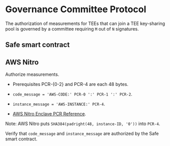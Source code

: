# Governance Committee Protocol

The authorization of measurements for TEEs that can join a TEE key-sharing pool is governed by a committee requiring `M` out of `N` signatures.

## Safe smart contract

## AWS Nitro

Authorize measurements.

- Prerequisites PCR-{0-2} and PCR-4 are each 48 bytes.
- `code_message = 'AWS-CODE:' PCR-0 ':' PCR-1 ':' PCR-2`.
- `instance_message = 'AWS-INSTANCE:' PCR-4`.

- [AWS Nitro Enclave PCR Reference](https://docs.aws.amazon.com/enclaves/latest/user/set-up-attestation.html).

Note: AWS Nitro puts `SHA384(padright(48, instance-ID, '0'))` into `PCR-4`.

Verify that `code_message` and `instance_message` are authorized by the Safe smart contract.
